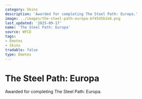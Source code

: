```yaml
---
category: Skins
description: 'Awarded for completing The Steel Path: Europa.'
image: ../images/the-steel-path-europa-bf4545b1e6.png
last_updated: '2025-09-17'
name: 'The Steel Path: Europa'
source: WFCD
tags:
- Emotes
- Skins
tradable: false
type: Emotes
---
```


# The Steel Path: Europa

Awarded for completing The Steel Path: Europa.

